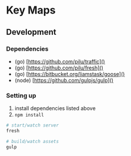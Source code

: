 # Key Maps


## Development

### Dependencies

- (go) [https://github.com/pilu/traffic]()
- (go) [https://github.com/pilu/fresh]()
- (go) [https://bitbucket.org/liamstask/goose]()
- (node) [https://github.com/gulpjs/gulp]()


### Setting up

1. install dependencies listed above
2. `npm install`

```bash
# start/watch server
fresh

# build/watch assets
gulp
```
